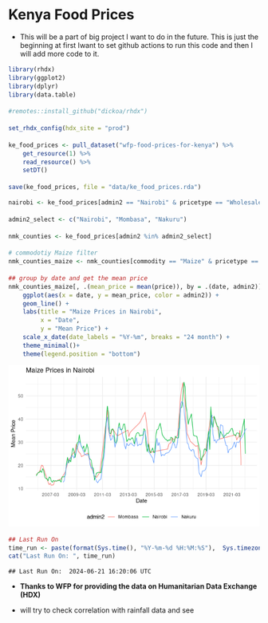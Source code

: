 Kenya Food Prices
================

- This will be a part of big project I want to do in the future. This is
  just the beginning at first Iwant to set github actions to run this
  code and then I will add more code to it.

``` r
library(rhdx)
library(ggplot2)
library(dplyr)
library(data.table)

#remotes::install_github("dickoa/rhdx")

set_rhdx_config(hdx_site = "prod")

ke_food_prices <- pull_dataset("wfp-food-prices-for-kenya") %>% 
    get_resource(1) %>%
    read_resource() %>%
    setDT()

save(ke_food_prices, file = "data/ke_food_prices.rda")
```

``` r
nairobi <- ke_food_prices[admin2 == "Nairobi" & pricetype == "Wholesale",]

admin2_select <- c("Nairobi", "Mombasa", "Nakuru")

nmk_counties <- ke_food_prices[admin2 %in% admin2_select]

# commodotiy Maize filter
nmk_counties_maize <- nmk_counties[commodity == "Maize" & pricetype == "Wholesale",]

## group by date and get the mean price
nmk_counties_maize[, .(mean_price = mean(price)), by = .(date, admin2)] %>%
    ggplot(aes(x = date, y = mean_price, color = admin2)) +
    geom_line() +
    labs(title = "Maize Prices in Nairobi",
         x = "Date",
         y = "Mean Price") +
    scale_x_date(date_labels = "%Y-%m", breaks = "24 month") +
    theme_minimal()+
    theme(legend.position = "bottom")
```

![](README_files/figure-gfm/unnamed-chunk-2-1.png)<!-- -->

``` r
## Last Run On
time_run <- paste(format(Sys.time(), "%Y-%m-%d %H:%M:%S"),  Sys.timezone())
cat("Last Run On: ", time_run)
```

    ## Last Run On:  2024-06-21 16:20:06 UTC

- **Thanks to WFP for providing the data on Humanitarian Data Exchange
  (HDX)**

- will try to check correlation with rainfall data and see
